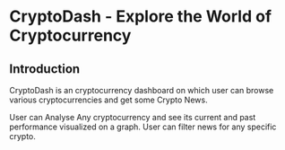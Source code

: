# CryptoDash - Explore the World of Cryptocurrency

## Introduction

CryptoDash is an cryptocurrency dashboard on which user can browse various cryptocurrencies and get some Crypto News.

User can Analyse Any cryptocurrency and see its current and past performance visualized on a graph. User can filter news for any specific crypto.
